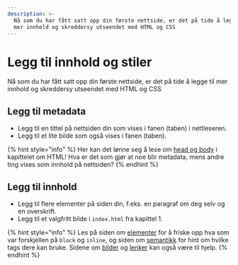 ```yaml
---
description: >-
  Nå som du har fått satt opp din første nettside, er det på tide å legge til
  mer innhold og skreddersy utseendet med HTML og CSS
---
```


# Legg til innhold og stiler

Nå som du har fått satt opp din første nettside, er det på tide å legge til mer innhold og skreddersy utseendet med HTML og CSS

## Legg til metadata

* Legg til en tittel på nettsiden din som vises i fanen \(taben\) i nettleseren.
* Legg til et lite bilde som også vises i fanen \(taben\).

{% hint style="info" %}
Her kan det lønne seg å lese om [head og body](../cover-1/02-head-body.md) i kapittelet om HTML! Hva er det som gjør at noe blir metadata, mens andre ting vises som innhold på nettsiden?
{% endhint %}

## Legg til innhold

* Legg til flere elementer på siden din, f.eks. en paragraf om deg selv og en overskrift. 
* Legg til et valgfritt bilde i `index.html` fra kapittel 1.

{% hint style="info" %}
Les på siden om [elementer](../cover-1/01-elementer.md) for å friske opp hva som var forskjellen på `block` og `inline`, og siden om [semantikk](https://github.com/bekk/web-intro/tree/6e1330756326db26d0d9d7cb765891a9b6798584/cover-1/03-semantikk/README.md) for hint om hvilke tags dere kan bruke. Sidene om [bilder](https://github.com/bekk/web-intro/tree/6e1330756326db26d0d9d7cb765891a9b6798584/cover-1/04-bilder/README.md) og [lenker](https://github.com/bekk/web-intro/tree/6e1330756326db26d0d9d7cb765891a9b6798584/cover-1/05-lenker/README.md) kan også være til hjelp.
{% endhint %}



